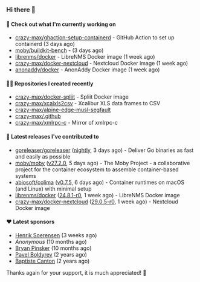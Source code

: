 ### Hi there 👋

#### 👷 Check out what I'm currently working on

- [crazy-max/ghaction-setup-containerd](https://github.com/crazy-max/ghaction-setup-containerd) - GitHub Action to set up containerd (3 days ago)
- [moby/buildkit-bench](https://github.com/moby/buildkit-bench) -  (3 days ago)
- [librenms/docker](https://github.com/librenms/docker) - LibreNMS Docker image (1 week ago)
- [crazy-max/docker-nextcloud](https://github.com/crazy-max/docker-nextcloud) - Nextcloud Docker image (1 week ago)
- [anonaddy/docker](https://github.com/anonaddy/docker) - AnonAddy Docker image (1 week ago)

#### 👨‍💻 Repositories I created recently

- [crazy-max/docker-spliit](https://github.com/crazy-max/docker-spliit) - Spliit Docker image
- [crazy-max/xcalxls2csv](https://github.com/crazy-max/xcalxls2csv) - Xcalibur XLS data frames to CSV
- [crazy-max/alpine-edge-musl-segfault](https://github.com/crazy-max/alpine-edge-musl-segfault)
- [crazy-max/.github](https://github.com/crazy-max/.github)
- [crazy-max/xmlrpc-c](https://github.com/crazy-max/xmlrpc-c) - Mirror of xmlrpc-c

#### 🚀 Latest releases I've contributed to

- [goreleaser/goreleaser](https://github.com/goreleaser/goreleaser) ([nightly](https://github.com/goreleaser/goreleaser/releases/tag/nightly), 3 days ago) - Deliver Go binaries as fast and easily as possible
- [moby/moby](https://github.com/moby/moby) ([v27.2.0](https://github.com/moby/moby/releases/tag/v27.2.0), 5 days ago) - The Moby Project - a collaborative project for the container ecosystem to assemble container-based systems
- [abiosoft/colima](https://github.com/abiosoft/colima) ([v0.7.5](https://github.com/abiosoft/colima/releases/tag/v0.7.5), 6 days ago) - Container runtimes on macOS (and Linux) with minimal setup
- [librenms/docker](https://github.com/librenms/docker) ([24.8.1-r0](https://github.com/librenms/docker/releases/tag/24.8.1-r0), 1 week ago) - LibreNMS Docker image
- [crazy-max/docker-nextcloud](https://github.com/crazy-max/docker-nextcloud) ([29.0.5-r0](https://github.com/crazy-max/docker-nextcloud/releases/tag/29.0.5-r0), 1 week ago) - Nextcloud Docker image

#### ❤️ Latest sponsors
- [Henrik Soerensen](https://github.com/hsoerensen) (3 weeks ago)
- _Anonymous_ (10 months ago)
- [Bryan Pinsker](https://github.com/BryanPinsker) (10 months ago)
- [Pavel Boldyrev](https://github.com/bpg) (2 years ago)
- [Baptiste Canton](https://github.com/batmac) (2 years ago)

Thanks again for your support, it is much appreciated! 🙏
